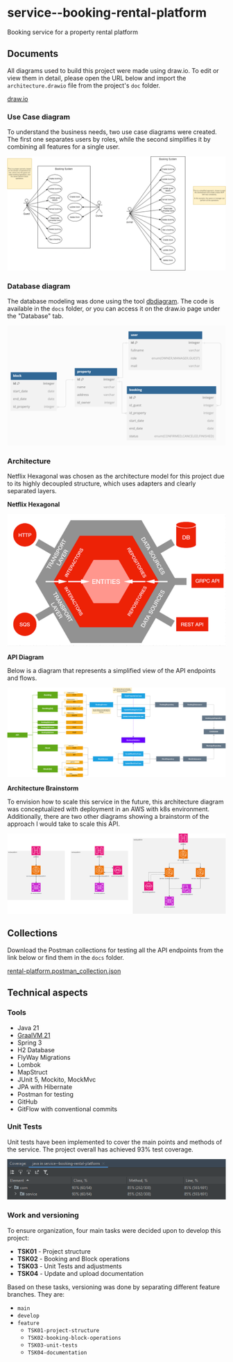 # service--booking-rental-platform
Booking service for a property rental platform

## Documents

All diagrams used to build this project were made using draw.io. To edit or view them in detail, please open the URL below and import the `architecture.drawio` file from the project's `doc` folder.

[draw.io](https://app.diagrams.net/#)

### Use Case diagram
To understand the business needs, two use case diagrams were created. The first one separates users by roles, while the second simplifies it by combining all features for a single user.

![Architecture-UseCase.png](docs%2FArchitecture-UseCase.png)

### Database diagram
The database modeling was done using the tool [dbdiagram](https://dbdiagram.io/d). The code is available in the `docs` folder, or you can access it on the draw.io page under the "Database" tab.

![Architecture-database.png](docs%2FArchitecture-database.png)

### Architecture
Netflix Hexagonal was chosen as the architecture model for this project due to its highly decoupled structure, which uses adapters and clearly separated layers.

**Netflix Hexagonal**

![Architecture-netflix-hexagonal.png](docs%2FArchitecture-netflix-hexagonal.png)

**API Diagram**

Below is a diagram that represents a simplified view of the API endpoints and flows.

![Architecture-Api - Planning.png](docs%2FArchitecture-Api%20-%20Planning.png)

**Architecture Brainstorm**

To envision how to scale this service in the future, this architecture diagram was conceptualized with deployment in an AWS with k8s environment. Additionally, there are two other diagrams showing a brainstorm of the approach I would take to scale this API.

![Architecture-Architecture.png](docs%2FArchitecture-Architecture.png)
## Collections
Download the Postman collections for testing all the API endpoints from the link below or find them in the `docs` folder.

[rental-platform.postman_collection.json](docs%2Frental-platform.postman_collection.json)

## Technical aspects

### Tools

- Java 21
- [GraalVM 21](https://www.graalvm.org/downloads/#)
- Spring 3
- H2 Database
- FlyWay Migrations
- Lombok
- MapStruct
- JUnit 5, Mockito, MockMvc
- JPA with Hibernate
- Postman for testing
- GitHub
- GitFlow with conventional commits

### Unit Tests

Unit tests have been implemented to cover the main points and methods of the service. The project overall has achieved 93% test coverage.

![coverage.png](docs%2Fcoverage.png)

### Work and versioning

To ensure organization, four main tasks were decided upon to develop this project:

- **TSK01** - Project structure
- **TSK02** - Booking and Block operations
- **TSK03** - Unit Tests and adjustments
- **TSK04** - Update and upload documentation

Based on these tasks, versioning was done by separating different feature branches. They are:

- `main`
- `develop`
- `feature`
    - `TSK01-project-structure`
    - `TSK02-booking-block-operations`
    - `TSK03-unit-tests`
    - `TSK04-documentation`
